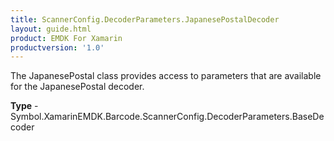 ```yaml
---
title: ScannerConfig.DecoderParameters.JapanesePostalDecoder
layout: guide.html
product: EMDK For Xamarin
productversion: '1.0'
---
```

The JapanesePostal class provides access to parameters that are available for the JapanesePostal decoder.

**Type** - Symbol.XamarinEMDK.Barcode.ScannerConfig.DecoderParameters.BaseDecoder













